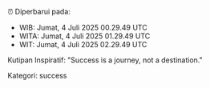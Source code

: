 ⏰ Diperbarui pada:
- WIB: Jumat, 4 Juli 2025 00.29.49 UTC
- WITA: Jumat, 4 Juli 2025 01.29.49 UTC
- WIT: Jumat, 4 Juli 2025 02.29.49 UTC

Kutipan Inspiratif:
"Success is a journey, not a destination."


Kategori: success

